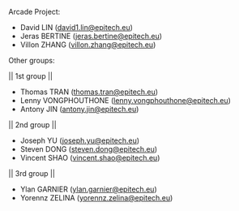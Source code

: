 Arcade Project:

- David LIN (david1.lin@epitech.eu)
- Jeras BERTINE (jeras.bertine@epitech.eu)
- Villon ZHANG (villon.zhang@epitech.eu)

Other groups:

 || 1st group ||
- Thomas TRAN (thomas.tran@epitech.eu)
- Lenny VONGPHOUTHONE (lenny.vongphouthone@epitech.eu)
- Antony JIN (antony.jin@epitech.eu)

 || 2nd group ||
- Joseph YU (joseph.yu@epitech.eu)
- Steven DONG (steven.dong@epitech.eu)
- Vincent SHAO (vincent.shao@epitech.eu)

 || 3rd group ||
- Ylan GARNIER (ylan.garnier@epitech.eu)
- Yorennz ZELINA (yorennz.zelina@epitech.eu)
